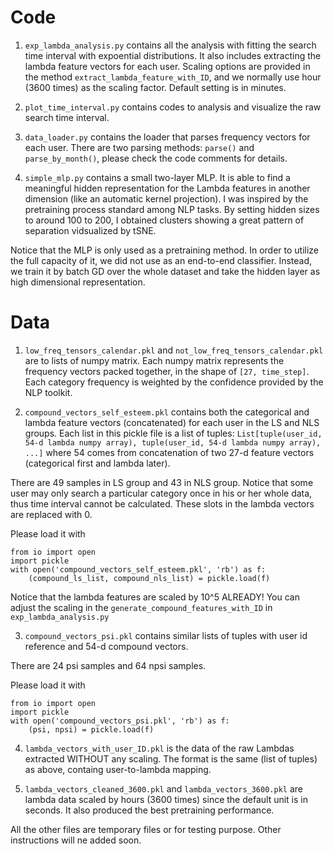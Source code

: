 # Code

1. `exp_lambda_analysis.py` contains all the analysis with fitting the search time interval with expoential distributions. It also includes extracting the lambda feature vectors for each user.
Scaling options are provided in the method `extract_lambda_feature_with_ID`, and we normally use hour (3600 times) as the scaling factor. Default setting is in minutes.

2. `plot_time_interval.py` contains codes to analysis and visualize the raw search time interval.

3. `data_loader.py` contains the loader that parses frequency vectors for each user. There are two parsing methods: `parse()` and `parse_by_month()`, please check the code comments for details.

4. `simple_mlp.py` contains a small two-layer MLP. It is able to find a meaningful hidden representation for the Lambda features in another dimension (like an automatic kernel projection). I was inspired by the pretraining process standard among NLP tasks. By setting hidden sizes to around 100 to 200, I obtained clusters showing a great pattern of separation vidsualized by tSNE. 

Notice that the MLP is only used as a pretraining method. In order to utilize the full capacity of it, we did not use as an end-to-end classifier. Instead, we train it by batch GD over the whole dataset and take the hidden layer as high dimensional representation.

# Data


1. `low_freq_tensors_calendar.pkl` and `not_low_freq_tensors_calendar.pkl` are to lists of numpy matrix. Each numpy matrix represents the frequency vectors packed together, in the shape of `[27, time_step]`. Each category frequency is weighted by the confidence provided by the NLP toolkit.

2. `compound_vectors_self_esteem.pkl` contains both the categorical and lambda feature vectors (concatenated) for each user in the LS and NLS groups. Each list in this pickle file is a list of tuples: `List[tuple(user_id, 54-d lambda numpy array), tuple(user_id, 54-d lambda numpy array), ...]` where 54 comes from concatenation of two 27-d feature vectors (categorical first and lambda later). 

There are 49 samples in LS group and 43 in NLS group. Notice that some user may only search a particular category once in his or her whole data, thus time interval cannot be calculated. These slots in the lambda vectors are replaced with 0.

Please load it with
```
from io import open
import pickle
with open('compound_vectors_self_esteem.pkl', 'rb') as f:
	(compound_ls_list, compound_nls_list) = pickle.load(f)
```

Notice that the lambda features are scaled by 10^5 ALREADY! You can adjust the scaling in the `generate_compound_features_with_ID` in `exp_lambda_analysis.py`

3. `compound_vectors_psi.pkl` contains similar lists of tuples with user id reference and 54-d compound vectors.

There are 24 psi samples and 64 npsi samples. 

Please load it with
```
from io import open
import pickle
with open('compound_vectors_psi.pkl', 'rb') as f:
	(psi, npsi) = pickle.load(f)
```

4. `lambda_vectors_with_user_ID.pkl` is the data of the raw Lambdas extracted WITHOUT any scaling. The format is the same (list of tuples) as above, containg user-to-lambda mapping.

5. `lambda_vectors_cleaned_3600.pkl` and `lambda_vectors_3600.pkl` are lambda data scaled by hours (3600 times) since the default unit is in seconds. It also produced the best pretraining performance. 

All the other files are temporary files or for testing purpose. Other instructions will ne added soon. 